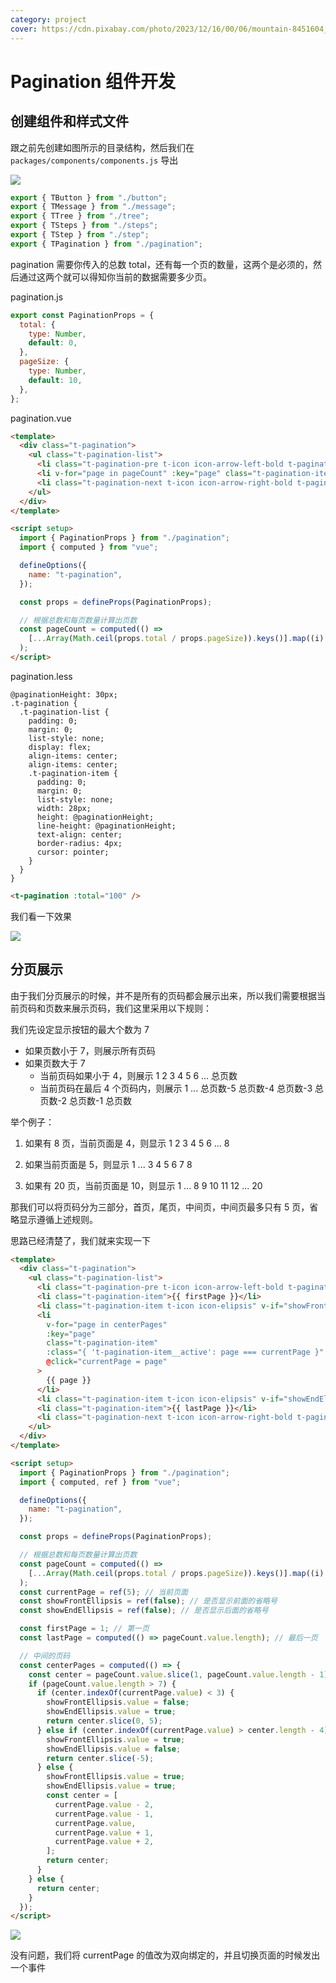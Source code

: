 ```yaml
---
category: project
cover: https://cdn.pixabay.com/photo/2023/12/16/00/06/mountain-8451604_640.jpg
---
```


# Pagination 组件开发

## 创建组件和样式文件

跟之前先创建如图所示的目录结构，然后我们在 `packages/components/components.js` 导出

![](http://tuchuang.niubin.site/image/project-20250114-1.png)

```js
export { TButton } from "./button";
export { TMessage } from "./message";
export { TTree } from "./tree";
export { TSteps } from "./steps";
export { TStep } from "./step";
export { TPagination } from "./pagination";
```

pagination 需要你传入的总数 total，还有每一个页的数量，这两个是必须的，然后通过这两个就可以得知你当前的数据需要多少页。

pagination.js

```js
export const PaginationProps = {
  total: {
    type: Number,
    default: 0,
  },
  pageSize: {
    type: Number,
    default: 10,
  },
};
```

pagination.vue

```html
<template>
  <div class="t-pagination">
    <ul class="t-pagination-list">
      <li class="t-pagination-pre t-icon icon-arrow-left-bold t-pagination-item"></li>
      <li v-for="page in pageCount" :key="page" class="t-pagination-item">{{ page }}</li>
      <li class="t-pagination-next t-icon icon-arrow-right-bold t-pagination-item"></li>
    </ul>
  </div>
</template>

<script setup>
  import { PaginationProps } from "./pagination";
  import { computed } from "vue";

  defineOptions({
    name: "t-pagination",
  });

  const props = defineProps(PaginationProps);

  // 根据总数和每页数量计算出页数
  const pageCount = computed(() =>
    [...Array(Math.ceil(props.total / props.pageSize)).keys()].map((i) => i + 1)
  );
</script>
```

pagination.less

```less
@paginationHeight: 30px;
.t-pagination {
  .t-pagination-list {
    padding: 0;
    margin: 0;
    list-style: none;
    display: flex;
    align-items: center;
    align-items: center;
    .t-pagination-item {
      padding: 0;
      margin: 0;
      list-style: none;
      width: 28px;
      height: @paginationHeight;
      line-height: @paginationHeight;
      text-align: center;
      border-radius: 4px;
      cursor: pointer;
    }
  }
}
```

```html
<t-pagination :total="100" />
```

我们看一下效果

![](http://tuchuang.niubin.site/image/project-20250114-2.png)

## 分页展示

由于我们分页展示的时候，并不是所有的页码都会展示出来，所以我们需要根据当前页码和页数来展示页码，我们这里采用以下规则：

我们先设定显示按钮的最大个数为 7

- 如果页数小于 7，则展示所有页码
- 如果页数大于 7
  - 当前页码如果小于 4，则展示 1 2 3 4 5 6 ... 总页数
  - 当前页码在最后 4 个页码内，则展示 1 ... 总页数-5 总页数-4 总页数-3 总页数-2 总页数-1 总页数

举个例子：

1. 如果有 8 页，当前页面是 4，则显示
   1 2 3 4 5 6 ... 8

2. 如果当前页面是 5，则显示
   1 ... 3 4 5 6 7 8

3. 如果有 20 页，当前页面是 10，则显示
   1 ... 8 9 10 11 12 ... 20

那我们可以将页码分为三部分，首页，尾页，中间页，中间页最多只有 5 页，省略显示遵循上述规则。

思路已经清楚了，我们就来实现一下

```html
<template>
  <div class="t-pagination">
    <ul class="t-pagination-list">
      <li class="t-pagination-pre t-icon icon-arrow-left-bold t-pagination-item"></li>
      <li class="t-pagination-item">{{ firstPage }}</li>
      <li class="t-pagination-item t-icon icon-elipsis" v-if="showFrontEllipsis"></li>
      <li
        v-for="page in centerPages"
        :key="page"
        class="t-pagination-item"
        :class="{ 't-pagination-item__active': page === currentPage }"
        @click="currentPage = page"
      >
        {{ page }}
      </li>
      <li class="t-pagination-item t-icon icon-elipsis" v-if="showEndEllipsis"></li>
      <li class="t-pagination-item">{{ lastPage }}</li>
      <li class="t-pagination-next t-icon icon-arrow-right-bold t-pagination-item"></li>
    </ul>
  </div>
</template>

<script setup>
  import { PaginationProps } from "./pagination";
  import { computed, ref } from "vue";

  defineOptions({
    name: "t-pagination",
  });

  const props = defineProps(PaginationProps);

  // 根据总数和每页数量计算出页数
  const pageCount = computed(() =>
    [...Array(Math.ceil(props.total / props.pageSize)).keys()].map((i) => i + 1)
  );
  const currentPage = ref(5); // 当前页面
  const showFrontEllipsis = ref(false); // 是否显示前面的省略号
  const showEndEllipsis = ref(false); // 是否显示后面的省略号

  const firstPage = 1; // 第一页
  const lastPage = computed(() => pageCount.value.length); // 最后一页

  // 中间的页码
  const centerPages = computed(() => {
    const center = pageCount.value.slice(1, pageCount.value.length - 1);
    if (pageCount.value.length > 7) {
      if (center.indexOf(currentPage.value) < 3) {
        showFrontEllipsis.value = false;
        showEndEllipsis.value = true;
        return center.slice(0, 5);
      } else if (center.indexOf(currentPage.value) > center.length - 4) {
        showFrontEllipsis.value = true;
        showEndEllipsis.value = false;
        return center.slice(-5);
      } else {
        showFrontEllipsis.value = true;
        showEndEllipsis.value = true;
        const center = [
          currentPage.value - 2,
          currentPage.value - 1,
          currentPage.value,
          currentPage.value + 1,
          currentPage.value + 2,
        ];
        return center;
      }
    } else {
      return center;
    }
  });
</script>
```

![](http://tuchuang.niubin.site/image/project-20250114-3.png)

没有问题，我们将 currentPage 的值改为双向绑定的，并且切换页面的时候发出一个事件
